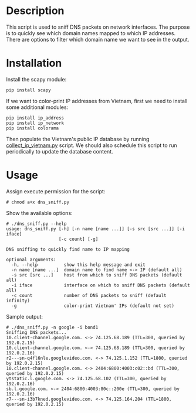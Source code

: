 # Description
This script is used to sniff DNS packets on network interfaces. The purpose is to quickly see which domain names mapped to which IP addresses. There are options to filter which domain name we want to see in the output.

# Installation
Install the scapy module: 
```
pip install scapy
```

If we want to color-print IP addresses from Vietnam, first we need to install some additional modules:
```
pip install ip_address
pip install ip_network
pip install colorama
```
Then populate the Vietnam's public IP database by running [collect_ip_vietnam.py](https://github.com/hoangtnk/dns_sniff/blob/master/collect_ip_vietnam.py) script. We should also schedule this script to run periodically to update the database content.

# Usage
Assign execute permission for the script:
```
# chmod a+x dns_sniff.py
```

Show the available options:
```
# ./dns_sniff.py --help
usage: dns_sniff.py [-h] [-n name [name ...]] [-s src [src ...]] [-i iface]
                    [-c count] [-g]

DNS sniffing to quickly find name to IP mapping

optional arguments:
  -h, --help          show this help message and exit
  -n name [name ...]  domain name to find name <-> IP (default all)
  -s src [src ...]    host from which to sniff DNS packets (default all)
  -i iface            interface on which to sniff DNS packets (default all)
  -c count            number of DNS packets to sniff (default infinity)
  -g                  color-print Vietnam' IPs (default not set)
```

Sample output:
```
# ./dns_sniff.py -n google -i bond1
Sniffing DNS packets...
10.client-channel.google.com. <-> 74.125.68.189 (TTL=300, queried by 192.0.2.15)
10.client-channel.google.com. <-> 74.125.68.189 (TTL=300, queried by 192.0.2.16)
r2---sn-q4fl6nle.googlevideo.com. <-> 74.125.1.152 (TTL=1800, queried by 192.0.2.15)
10.client-channel.google.com. <-> 2404:6800:4003:c02::bd (TTL=300, queried by 192.0.2.15)
ytstatic.l.google.com. <-> 74.125.68.102 (TTL=300, queried by 192.0.2.16)
sb.l.google.com. <-> 2404:6800:4003:80c::200e (TTL=300, queried by 192.0.2.16)
r7---sn-i3b7kned.googlevideo.com. <-> 74.125.164.204 (TTL=1800, queried by 192.0.2.15)
```
